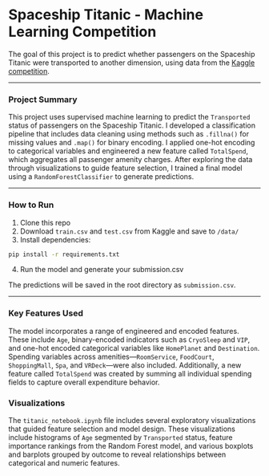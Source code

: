 # Spaceship Titanic - Machine Learning Competition

The goal of this project is to predict whether passengers on the Spaceship Titanic were transported to another dimension, using data from the [Kaggle competition](https://www.kaggle.com/competitions/spaceship-titanic/overview).

---

### Project Summary

This project uses supervised machine learning to predict the `Transported` status of passengers on the Spaceship Titanic. I developed a classification pipeline that includes data cleaning using methods such as `.fillna()` for missing values and `.map()` for binary encoding. I applied one-hot encoding to categorical variables and engineered a new feature called `TotalSpend`, which aggregates all passenger amenity charges. After exploring the data through visualizations to guide feature selection, I trained a final model using a `RandomForestClassifier` to generate predictions.

---

### How to Run

1. Clone this repo  
2. Download `train.csv` and `test.csv` from Kaggle and save to `/data/`
3. Install dependencies:

```bash
pip install -r requirements.txt
```

4. Run the model and generate your submission.csv
   
The predictions will be saved in the root directory as `submission.csv`.

---

### Key Features Used

The model incorporates a range of engineered and encoded features. These include `Age`, binary-encoded indicators such as `CryoSleep` and `VIP`, and one-hot encoded categorical variables like `HomePlanet` and `Destination`. Spending variables across amenities—`RoomService`, `FoodCourt`, `ShoppingMall`, `Spa`, and `VRDeck`—were also included. Additionally, a new feature called `TotalSpend` was created by summing all individual spending fields to capture overall expenditure behavior.


### Visualizations 

The `titanic_notebook.ipynb` file includes several exploratory visualizations that guided feature selection and model design. These visualizations include histograms of `Age` segmented by `Transported` status, feature importance rankings from the Random Forest model, and various boxplots and barplots grouped by outcome to reveal relationships between categorical and numeric features.
